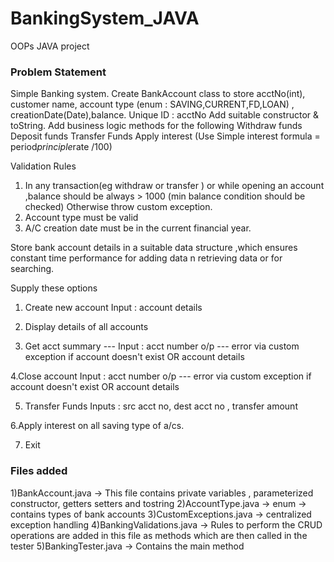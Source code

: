 # BankingSystem_JAVA
OOPs JAVA project

### Problem Statement
Simple Banking system.
Create BankAccount class to store
acctNo(int), customer name, account type (enum : SAVING,CURRENT,FD,LOAN) , creationDate(Date),balance.
Unique ID : acctNo
Add suitable constructor & toString.
Add business logic methods for the following
Withdraw funds
Deposit funds
Transfer Funds
Apply interest (Use Simple interest formula = period*principle*rate /100) 


Validation Rules 
1. In any transaction(eg withdraw or transfer ) or while opening an account ,balance should be always > 1000 
(min balance condition should be checked) Otherwise throw custom exception.
2. Account type must be valid
3. A/C creation date must be in the current financial year.



Store bank account details in a suitable data structure ,which ensures constant time performance
for adding data n retrieving data or for searching.

Supply these options



1.  Create new account
Input : account details

2.  Display  details of all accounts 

3. Get acct summary --- 
Input  : acct number 
o/p --- error via custom exception if account doesn't exist OR  account details

4.Close account
Input  : acct number 
o/p --- error via custom exception if account doesn't exist OR  account details

5. Transfer Funds
Inputs : src acct no, dest acct no , transfer amount

6.Apply interest on all saving type of a/cs.

7. Exit

### Files added
1)BankAccount.java -> This file contains private variables , parameterized constructor, getters setters and tostring
2)AccountType.java -> enum -> contains types of bank accounts
3)CustomExceptions.java -> centralized exception handling
4)BankingValidations.java -> Rules to perform the CRUD operations are added in this file as methods which are then called in the tester
5)BankingTester.java -> Contains the main method 
